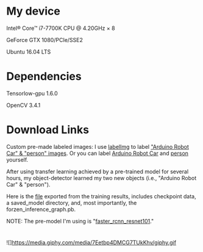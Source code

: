 # My device
Intel® Core™ i7-7700K CPU @ 4.20GHz × 8 

GeForce GTX 1080/PCIe/SSE2

Ubuntu 16.04 LTS

# Dependencies
Tensorlow-gpu 1.6.0

OpenCV 3.4.1

# Download Links

Custom pre-made labeled images:
I use [labelImg](https://github.com/tzutalin/labelImg) to label ["Arduino Robot Car" & "person" images](https://goo.gl/PcS5Zs).
Or you can label [Arduino Robot Car](https://goo.gl/VyjYgx) and [person](https://goo.gl/9mosoh) yourself.

After using transfer learning achieved by a pre-trained model for several hours, my object-detector learned my two new objects (i.e., "Arduino Robot Car" & "person"). 

Here is the [file](https://goo.gl/jfdoF2) exported from the training results, includes checkpoint data, a saved_model directory, and, most importantly, the forzen_inference_graph.pb. 

NOTE: The pre-model I'm using is "[faster_rcnn_resnet101](https://goo.gl/hYJg6z)." 

# 
![]https://media.giphy.com/media/7Eetbp4DMCG7TUkKhv/giphy.gif
